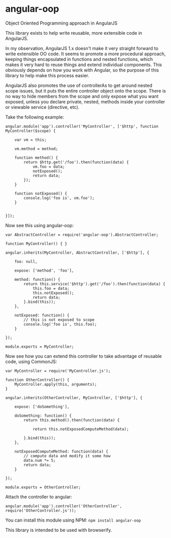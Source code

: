 # angular-oop
Object Oriented Programming approach in AngularJS

This library exists to help write reusable, more extensible code in AngularJS.

In my observation, AngularJS 1.x doesn't make it very straight forward to write extensible OO code.  It seems to
promote a more procedural approach, keeping things encapsulated in functions and nested functions, which makes it very
hard to reuse things and extend individual components.  This obviously depends on how you work with Angular, so the
purpose of this library to help make this process easier.

AngularJS also promotes the use of controllerAs to get around nested scope issues, but it puts the entire controller
object onto the scope.  There is no way to hide members from the scope and only expose what you want exposed, unless
you declare private, nested, methods inside your controller or viewable service (directive, etc).

Take the following example:

	angular.module('app').controller('MyController', ['$http', function MyController($scope) {

		var vm = this;

		vm.method = method;

		function method() {
			return $http.get('/foo').then(function(data) {
				vm.foo = data;
				notExposed();
				return data;
			});
		}

		function notExposed() {
			console.log('foo is', vm.foo');
		}


	}]);


Now see this using angular-oop:

	var AbstractController = require('angular-oop').AbstractController;

	function MyController() { }

	angular.inherits(MyController, AbstractController, ['$http'], {

		foo: null,

		expose: ['method', 'foo'],

		method: function() {
			return this.service('$http').get('/foo').then(function(data) {
				this.foo = data;
				this.notExposed();
				return data;
			}.bind(this));
		},

		notExposed: function() {
			// this is not exposed to scope
			console.log('foo is', this.foo);
		}

	});

	module.exports = MyController;

Now see how you can extend this controller to take advantage of reusable code, using CommonJS:

	var MyController = require('MyController.js');

	function OtherController() {
		MyController.apply(this, arguments);
	}

	angular.inherits(OtherController, MyController, ['$http'], {

		expose: ['doSomething'],

		doSomething: function() {
			return this.method().then(function(data) {

				return this.notExposedComputeMethod(data);

			}.bind(this));
		},

		notExposedComputeMethod: function(data) {
			// compute data and modify it some how
			data.num *= 5;
			return data;
		}

	});

	module.exports = OtherController;

Attach the controller to angular:

	angular.module('app').controller('OtherController', require('OtherController.js'));

You can install this module using NPM: `npm install angular-oop`

This library is intended to be used with browserify.
